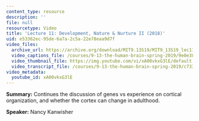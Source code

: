 ```yaml
---
content_type: resource
description: ''
file: null
resourcetype: Video
title: 'Lecture 11: Development, Nature & Nurture II (2018)'
uid: e53362ec-95de-6a7a-2c5a-22e78eaa9d7f
video_files:
  archive_url: https://archive.org/download/MIT9.13S19/MIT9_13S19_lec11_300k.mp4
  video_captions_file: /courses/9-13-the-human-brain-spring-2019/9e0e389b3f4350938af898a5cdb414c9_xA00vkxG3lE.vtt
  video_thumbnail_file: https://img.youtube.com/vi/xA00vkxG3lE/default.jpg
  video_transcript_file: /courses/9-13-the-human-brain-spring-2019/c7330746e1ff27f7feaa696c429de83c_xA00vkxG3lE.pdf
video_metadata:
  youtube_id: xA00vkxG3lE
---
```


**Summary:** Continues the discussion of genes vs experience on cortical organization, and whether the cortex can change in adulthood.

**Speaker:** Nancy Kanwisher